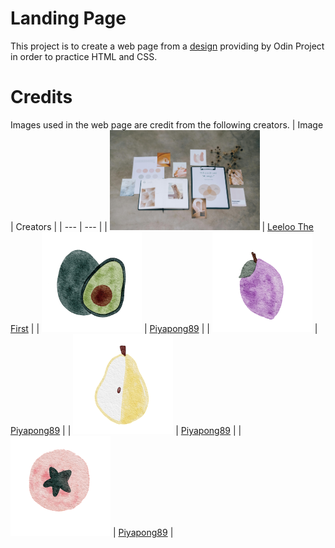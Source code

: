 # Landing Page
This project is to create a web page from a [design](https://cdn.statically.io/gh/TheOdinProject/curriculum/81a5d553f4073e593d23a6ab00d50eef8620796d/foundations/html_css/project/imgs/01.png) providing by Odin Project in order to practice HTML and CSS.

# Credits
Images used in the web page are credit from the following creators.
| Image | Creators |
| --- | --- |
| <img src="./image/dummy-image-1.jpg" height="160"> | [Leeloo The First](https://www.pexels.com/zh-tw/photo/7598007/) |
| <img src="./image/avocado-7746732_640.png" width="160"> | [Piyapong89](https://pixabay.com/illustrations/avocado-fruits-watercolor-vintage-7746732/) |
| <img src="./image/fruit-7746734_640.png" width="160"> | [Piyapong89](https://pixabay.com/illustrations/fruit-purple-fruit-watercolor-7746734/) |
| <img src="./image/pear-7746733_640.png" width="160"> | [Piyapong89](https://pixabay.com/illustrations/pear-fruit-watercolor-plant-botany-7746733/) |
| <img src="./image/strawberry-7746735_640.png" width="160"> | [Piyapong89](https://pixabay.com/illustrations/strawberry-fruit-pink-fruit-7746735/) |